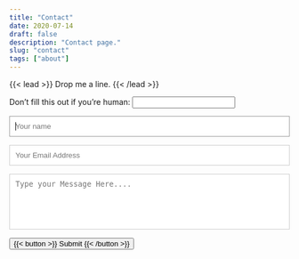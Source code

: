 ```yaml
---
title: "Contact"
date: 2020-07-14
draft: false
description: "Contact page."
slug: "contact"
tags: ["about"]
---
```


{{< lead >}}
Drop me a line.
{{< /lead >}}

<style>
fieldset {
	border: medium none !important;
	margin: 0 0 10px;
	min-width: 100%;
	padding: 0;
	width: 100%;
}
#contact input[type="text"], #contact input[type="email"], #contact input[type="tel"], #contact input[type="url"], #contact textarea {
	width:100%;
    color: #000;
	border:1px solid #CCC;
	background:#FFF;
	margin:0 0 5px;
	padding:10px;
}
#contact textarea {
	height:100px;
	max-width:100%;
    resize:none;
}
#contact input:focus, #contact textarea:focus {
	outline:0;
	border:1px solid #999;
}
</style>
  <form id="contact" name="contact" method="POST" data-netlify="true" netlify-honeypot="bot-field">
    <p class="hidden">
        <label>Don’t fill this out if you’re human: <input name="bot-field" /></label>
    </p>
    <fieldset>
      <input placeholder="Your name" type="text" name="name" tabindex="1" required autofocus/>
    </fieldset>
    <fieldset>
      <input placeholder="Your Email Address" type="email" name="email" tabindex="2" required autofocus/>
    </fieldset>
    <fieldset>
      <textarea placeholder="Type your Message Here...." tabindex="5" type="message" name="message" required></textarea>
    </fieldset>
    <fieldset>
      <button name="submit" type="submit" id="contact-submit">
        {{< button >}}
        Submit
        {{< /button >}}
      </button>
    </fieldset>
  </form>
